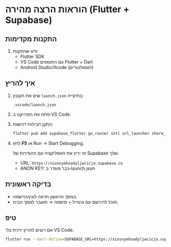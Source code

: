 # הוראות הרצה מהירה (Flutter + Supabase)

## התקנות מקדימות
1. ודא שהתקנת:
   - Flutter SDK
   - VS Code עם התוספים Flutter + Dart
   - Android Studio/Xcode (לאמולטורים)

## איך להריץ
1. שים את הקובץ `launch.json` בתיקייה:
   ```
   .vscode/launch.json
   ```

2. פתח את הפרויקט ב‑VS Code.

3. התקן חבילות דרושות:
   ```bash
   flutter pub add supabase_flutter go_router intl url_launcher share_plus
   ```

4. לחץ **F5** או Run → Start Debugging.

   זה יריץ את האפליקציה עם ההגדרות של Supabase שלך:

   - URL: `https://xiosnyehoadyljwcicja.supabase.co`
   - ANON KEY: כבר מוגדר ב‑launch.json

## בדיקה ראשונית
- במסך הראשון תראה לוגין/הרשמה.
- תוכל להירשם עם אימייל + סיסמה → תועבר למסך הבית.

## טיפ
אם רוצים להריץ ידנית בלי VS Code:
```bash
flutter run --dart-define=SUPABASE_URL=https://xiosnyehoadyljwcicja.supabase.co --dart-define=SUPABASE_ANON_KEY=eyJhbGciOiJIUzI1NiIsInR5cCI6IkpXVCJ9.eyJpc3MiOiJzdXBhYmFzZSIsInJlZiI6Inhpb3NueWVob2FkeWxqd2NpY2phIiwicm9sZSI6ImFub24iLCJpYXQiOjE3NTU4MDgxMzksImV4cCI6MjA3MTM4NDEzOX0.Ix1oANaPusbm6aWic9oo4j2Rta2UlHS4LXOrSkqjk3w
```
